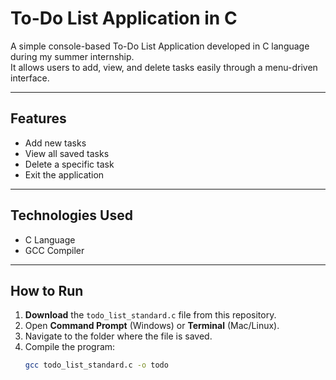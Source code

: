 # To-Do List Application in C

A simple console-based To-Do List Application developed in C language during my summer internship.  
It allows users to add, view, and delete tasks easily through a menu-driven interface.

---

## Features
- Add new tasks
- View all saved tasks
- Delete a specific task
- Exit the application

---

## Technologies Used
- C Language
- GCC Compiler

---

## How to Run

1. **Download** the `todo_list_standard.c` file from this repository.
2. Open **Command Prompt** (Windows) or **Terminal** (Mac/Linux).
3. Navigate to the folder where the file is saved.
4. Compile the program:
   ```bash
   gcc todo_list_standard.c -o todo
